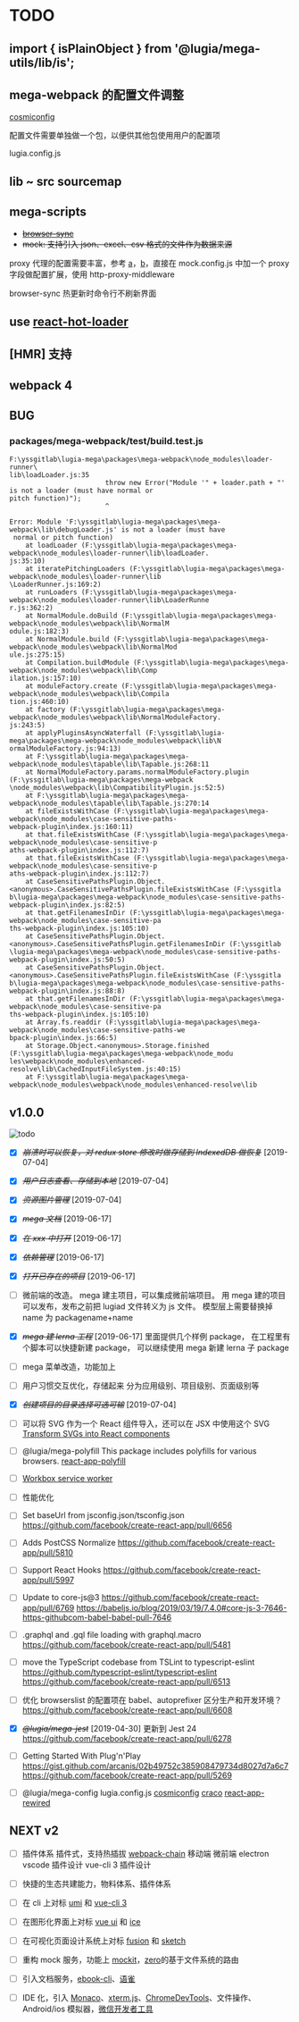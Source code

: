 # TODO

## import { isPlainObject } from '@lugia/mega-utils/lib/is';

## mega-webpack 的配置文件调整

[cosmiconfig](https://github.com/davidtheclark/cosmiconfig)

配置文件需要单独做一个包，以便供其他包使用用户的配置项

lugia.config.js

## lib ~ src sourcemap

## mega-scripts

- ~~[browser-sync](https://github.com/BrowserSync/browser-sync)~~
- ~~mock: 支持引入 json、excel、csv 格式的文件作为数据来源~~

proxy 代理的配置需要丰富，参考 [a](https://webpack.js.org/configuration/dev-server/#devserver-proxy)，[b](https://github.com/webpack/webpack-dev-server/blob/master/lib/Server.js)，直接在 mock.config.js 中加一个 proxy 字段做配置扩展，使用 http-proxy-middleware

browser-sync 热更新时命令行不刷新界面

## use [react-hot-loader](https://github.com/gaearon/react-hot-loader)

## [HMR] 支持

## webpack 4

## BUG

### packages/mega-webpack/test/build.test.js

```
F:\yssgitlab\lugia-mega\packages\mega-webpack\node_modules\loader-runner\
lib\loadLoader.js:35
                        throw new Error("Module '" + loader.path + "' is not a loader (must have normal or
pitch function)");
                        ^

Error: Module 'F:\yssgitlab\lugia-mega\packages\mega-webpack\lib\debugLoader.js' is not a loader (must have
 normal or pitch function)
    at loadLoader (F:\yssgitlab\lugia-mega\packages\mega-webpack\node_modules\loader-runner\lib\loadLoader.
js:35:10)
    at iteratePitchingLoaders (F:\yssgitlab\lugia-mega\packages\mega-webpack\node_modules\loader-runner\lib
\LoaderRunner.js:169:2)
    at runLoaders (F:\yssgitlab\lugia-mega\packages\mega-webpack\node_modules\loader-runner\lib\LoaderRunne
r.js:362:2)
    at NormalModule.doBuild (F:\yssgitlab\lugia-mega\packages\mega-webpack\node_modules\webpack\lib\NormalM
odule.js:182:3)
    at NormalModule.build (F:\yssgitlab\lugia-mega\packages\mega-webpack\node_modules\webpack\lib\NormalMod
ule.js:275:15)
    at Compilation.buildModule (F:\yssgitlab\lugia-mega\packages\mega-webpack\node_modules\webpack\lib\Comp
ilation.js:157:10)
    at moduleFactory.create (F:\yssgitlab\lugia-mega\packages\mega-webpack\node_modules\webpack\lib\Compila
tion.js:460:10)
    at factory (F:\yssgitlab\lugia-mega\packages\mega-webpack\node_modules\webpack\lib\NormalModuleFactory.
js:243:5)
    at applyPluginsAsyncWaterfall (F:\yssgitlab\lugia-mega\packages\mega-webpack\node_modules\webpack\lib\N
ormalModuleFactory.js:94:13)
    at F:\yssgitlab\lugia-mega\packages\mega-webpack\node_modules\tapable\lib\Tapable.js:268:11
    at NormalModuleFactory.params.normalModuleFactory.plugin (F:\yssgitlab\lugia-mega\packages\mega-webpack
\node_modules\webpack\lib\CompatibilityPlugin.js:52:5)
    at F:\yssgitlab\lugia-mega\packages\mega-webpack\node_modules\tapable\lib\Tapable.js:270:14
    at fileExistsWithCase (F:\yssgitlab\lugia-mega\packages\mega-webpack\node_modules\case-sensitive-paths-
webpack-plugin\index.js:160:11)
    at that.fileExistsWithCase (F:\yssgitlab\lugia-mega\packages\mega-webpack\node_modules\case-sensitive-p
aths-webpack-plugin\index.js:112:7)
    at that.fileExistsWithCase (F:\yssgitlab\lugia-mega\packages\mega-webpack\node_modules\case-sensitive-p
aths-webpack-plugin\index.js:112:7)
    at CaseSensitivePathsPlugin.Object.<anonymous>.CaseSensitivePathsPlugin.fileExistsWithCase (F:\yssgitla
b\lugia-mega\packages\mega-webpack\node_modules\case-sensitive-paths-webpack-plugin\index.js:82:5)
    at that.getFilenamesInDir (F:\yssgitlab\lugia-mega\packages\mega-webpack\node_modules\case-sensitive-pa
ths-webpack-plugin\index.js:105:10)
    at CaseSensitivePathsPlugin.Object.<anonymous>.CaseSensitivePathsPlugin.getFilenamesInDir (F:\yssgitlab
\lugia-mega\packages\mega-webpack\node_modules\case-sensitive-paths-webpack-plugin\index.js:50:5)
    at CaseSensitivePathsPlugin.Object.<anonymous>.CaseSensitivePathsPlugin.fileExistsWithCase (F:\yssgitla
b\lugia-mega\packages\mega-webpack\node_modules\case-sensitive-paths-webpack-plugin\index.js:88:8)
    at that.getFilenamesInDir (F:\yssgitlab\lugia-mega\packages\mega-webpack\node_modules\case-sensitive-pa
ths-webpack-plugin\index.js:105:10)
    at Array.fs.readdir (F:\yssgitlab\lugia-mega\packages\mega-webpack\node_modules\case-sensitive-paths-we
bpack-plugin\index.js:66:5)
    at Storage.Object.<anonymous>.Storage.finished (F:\yssgitlab\lugia-mega\packages\mega-webpack\node_modu
les\webpack\node_modules\enhanced-resolve\lib\CachedInputFileSystem.js:40:15)
    at F:\yssgitlab\lugia-mega\packages\mega-webpack\node_modules\webpack\node_modules\enhanced-resolve\lib
```

## v1.0.0

![todo](./docs/design/v1_todo.png)

- [x] ~~_崩溃时可以恢复，对 redux store 修改时做存储到 IndexedDB 做恢复_~~ [2019-07-04]

- [x] ~~_用户日志查看、存储到本地_~~ [2019-07-04]

- [x] ~~_资源图片管理_~~ [2019-07-04]

- [x] ~~_mega 文档_~~ [2019-06-17]

- [x] ~~_在 xxx 中打开_~~ [2019-06-17]

- [x] ~~_依赖管理_~~ [2019-06-17]

- [x] ~~_打开已存在的项目_~~ [2019-06-17]

- [ ] 微前端的改造。
      mega 建主项目，可以集成微前端项目。
      用 mega 建的项目可以发布，发布之前把 lugiad 文件转义为 js 文件。
      模型层上需要替换掉 name 为 packagename+name

- [x] ~~_mega 建 lerna 工程_~~ [2019-06-17]
      里面提供几个样例 package，
      在工程里有个脚本可以快捷新建 package，
      可以继续使用 mega 新建 lerna 子 package

- [ ] mega 菜单改造，功能加上

- [ ] 用户习惯交互优化，存储起来
      分为应用级别、项目级别、页面级别等

- [x] ~~_创建项目的目录选择可选可输_~~ [2019-07-04]

- [ ] 可以将 SVG 作为一个 React 组件导入，还可以在 JSX 中使用这个 SVG
      [Transform SVGs into React components](https://github.com/smooth-code/svgr)

- [ ] @lugia/mega-polyfill
      This package includes polyfills for various browsers.
      [react-app-polyfill](https://github.com/facebook/create-react-app/tree/master/packages/react-app-polyfill)

- [ ] [Workbox service worker](https://github.com/facebook/create-react-app/pull/4169)

- [ ] 性能优化

- [ ] Set baseUrl from jsconfig.json/tsconfig.json
      https://github.com/facebook/create-react-app/pull/6656

- [ ] Adds PostCSS Normalize
      https://github.com/facebook/create-react-app/pull/5810

- [ ] Support React Hooks
      https://github.com/facebook/create-react-app/pull/5997

- [ ] Update to core-js@3
      https://github.com/facebook/create-react-app/pull/6769
      https://babeljs.io/blog/2019/03/19/7.4.0#core-js-3-7646-https-githubcom-babel-babel-pull-7646

- [ ] .graphql and .gql file loading with graphql.macro
      https://github.com/facebook/create-react-app/pull/5481

- [ ] move the TypeScript codebase from TSLint to typescript-eslint
      https://github.com/typescript-eslint/typescript-eslint
      https://github.com/facebook/create-react-app/pull/6513

- [ ] 优化 browserslist 的配置项在 babel、autoprefixer
      区分生产和开发环境？
      https://github.com/facebook/create-react-app/pull/6608

- [x] ~~_@lugia/mega-jest_~~ [2019-04-30]
      更新到 Jest 24
      https://github.com/facebook/create-react-app/pull/6278

- [ ] Getting Started With Plug'n'Play
      https://gist.github.com/arcanis/02b49752c385908479734d8027d7a6c7
      https://github.com/facebook/create-react-app/pull/5269

- [ ] @lugia/mega-config
      lugia.config.js
      [cosmiconfig](https://github.com/davidtheclark/cosmiconfig)
      [craco](https://github.com/sharegate/craco/blob/master/packages/craco/README.md)
      [react-app-rewired](https://github.com/timarney/react-app-rewired)

## NEXT v2

- [ ] 插件体系
      插件式，支持热插拔
      [webpack-chain](https://github.com/neutrinojs/webpack-chain)
      移动端
      微前端
      electron
      vscode 插件设计
      vue-cli 3 插件设计

- [ ] 快捷的生态共建能力，物料体系、插件体系

- [ ] 在 cli 上对标 [umi](https://github.com/umijs/umi) 和 [vue-cli 3](https://github.com/vuejs/vue-cli)

- [ ] 在图形化界面上对标 [vue ui](https://github.com/vuejs/vue-cli/blob/dev/packages/%40vue/cli-ui/README.md) 和 [ice](https://github.com/alibaba/ice/)

- [ ] 在可视化页面设计系统上对标 [fusion](https://fusion.design/) 和 [sketch](https://www.sketch.com/)

- [ ] 重构 mock 服务，功能上 [mockit](https://github.com/boyney123/mockit)，[zero](https://github.com/boyney123/mockit)的基于文件系统的路由

- [ ] 引入文档服务，[ebook-cli](http://192.168.102.73:8081/hanjingbo/ebook-cli)、[语雀](https://www.yuque.com/)

- [ ] IDE 化，引入 [Monaco](https://github.com/react-monaco-editor/react-monaco-editor)、[xterm.js](https://github.com/xtermjs/xterm.js)、[ChromeDevTools](https://github.com/ChromeDevTools/awesome-chrome-devtools)、文件操作、Android/ios 模拟器，[微信开发者工具](https://developers.weixin.qq.com/miniprogram/dev/devtools/devtools.html)
